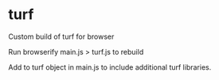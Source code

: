 # turf
Custom build of turf for browser

Run browserify main.js > turf.js to rebuild

Add to turf object in main.js to include additional turf libraries.
